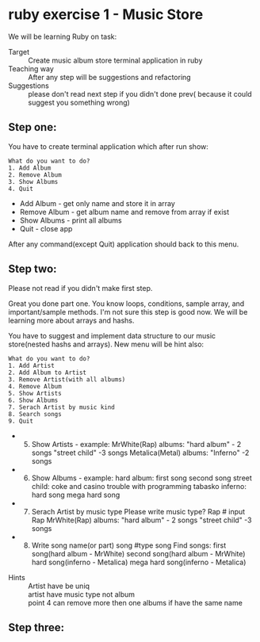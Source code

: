 ruby exercise 1 - Music Store 
===============

We will be learning Ruby on task:
<dl>
  <dt>Target</dt>
  <dd>Create  music album store terminal application in ruby</dd>
  <dt>Teaching way</dt>
  <dd>After any step will be suggestions and refactoring</dd>
  <dt>Suggestions</dt>
  <dd>please don't read next step if you didn't done prev( because it could suggest you something wrong) </dd>
</dl>

Step one:
-------------
You have to create terminal application which after run show:

	What do you want to do? 
	1. Add Album
	2. Remove Album 
	3. Show Albums 
	4. Quit 

* Add Album - get only name  and store it in array
* Remove Album - get album name and remove from array if exist
* Show Albums - print all albums
* Quit  - close app

After any command(except Quit) application should back to this menu. 


Step two:
-------------

Please not read if you didn't make first step.

Great you done part one. You know loops, conditions, sample array, and important/sample methods.
I'm not sure this step is good now. We will be learning more about arrays and hashs.

You have to suggest and implement data structure to our music store(nested hashs and arrays). New menu will be hint also:

	What do you want to do? 
	1. Add Artist
	2. Add Album to Artist
	3. Remove Artist(with all albums)
	4. Remove Album
	5. Show Artists
	6. Show Albums
	7. Serach Artist by music kind
	8. Search songs
	9. Quit 

* 5. Show Artists - example:
	MrWhite(Rap)
		albums:
			"hard album" - 2 songs
			"street child" -3 songs
	Metalica(Metal)
		albums:
			"Inferno" -2 songs

* 6. Show Albums - example:
	hard album:
		first song
		second song
	street child:
		coke and casino
		trouble with programming
		tabasko
	inferno:
		hard song
		mega hard song
		
* 7. Serach Artist by music type
	Please write music type?
	Rap # input Rap
	MrWhite(Rap)
		albums:
			"hard album" - 2 songs
			"street child" -3 songs
	
* 8. Write song name(or part)
	song #type song	
	Find songs:
		first song(hard album - MrWhite)
		second song(hard album - MrWhite)
		hard song(inferno - Metalica)
		mega hard song(inferno - Metalica)

	
<dl>
  <dt>Hints</dt>
  <dd>Artist have be uniq</dd>
  <dd>artist have music type not album</dd>
  <dd>point 4 can remove more then one albums if have the same name</dd>
</dl>

Step three:
-------------
